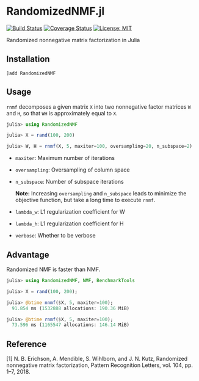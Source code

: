 # RandomizedNMF.jl

[![Build Status](https://travis-ci.org/tsano430/RandomizedNMF.jl.svg?branch=main)](https://travis-ci.org/tsano430/RandomizedNMF.jl)
[![Coverage Status](https://coveralls.io/repos/github/tsano430/RandomizedNMF.jl/badge.svg?branch=main)](https://coveralls.io/github/tsano430/RandomizedNMF.jl?branch=main)
[![License: MIT](https://img.shields.io/badge/License-MIT-yellow.svg)](https://opensource.org/licenses/MIT)


Randomized nonnegative matrix factorization in Julia

Installation
------------

```
]add RandomizedNMF
```

Usage
-----

`rnmf` decomposes a given matrix `X` into two nonnegative factor matrices `W` and `H`, so that `WH` is approximately equal to `X`. 

```julia
julia> using RandomizedNMF

julia> X = rand(100, 200)

julia> W, H = rnmf(X, 5, maxiter=100, oversampling=20, n_subspace=2)
```

- `maxiter`: Maximum number of iterations

- `oversampling`: Oversampling of column space

- `n_subspace`: Number of subspace iterations

  **Note:** Increasing `oversampling` and `n_subspace` leads to minimize the objective function, but take a long time to execute `rnmf`.

- `lambda_w`: L1 regularization coefficient for W

- `lambda_h`: L1 regularization coefficient for H

- `verbose`: Whether to be verbose

Advantage
---------

Randomized NMF is faster than NMF.

```julia
julia> using RandomizedNMF, NMF, BenchmarkTools

julia> X = rand(100, 200);

julia> @btime nnmf($X, 5, maxiter=100);
  91.854 ms (1532888 allocations: 190.36 MiB)

julia> @btime rnmf($X, 5, maxiter=100);
  73.596 ms (1165547 allocations: 146.14 MiB)
```

Reference
---------

[1] N. B. Erichson, A. Mendible, S. Wihlborn, and J. N. Kutz, 
Randomized nonnegative matrix factorization, 
Pattern Recognition Letters, vol. 104, pp. 1–7, 2018.
